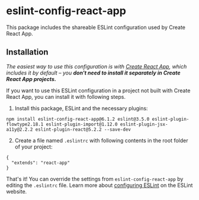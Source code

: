 # eslint-config-react-app

This package includes the shareable ESLint configuration used by Create React App.

## Installation

*The easiest way to use this configuration is with *[Create React App](https://github.com/facebookincubator/create-react-app)*, which includes it by default – you **don't need to install it separately in Create React App projects.***

If you want to use this ESLint configuration in a project not built with Create React App, you can install it with following steps.

1. Install this package, ESLint and the necessary plugins:
  ```
  npm install eslint-config-react-app@6.1.2 eslint@3.5.0 eslint-plugin-flowtype2.18.1 eslint-plugin-import@1.12.0 eslint-plugin-jsx-a11y@2.2.2 eslint-plugin-react@5.2.2 --save-dev
  ```
2. Create a file named `.eslintrc` with following contents in the root folder of your project:
  ```
  {
    "extends": "react-app"
  }
  ```
  That's it! You can override the settings from `eslint-config-react-app` by editing the `.eslintrc` file. Learn more about [configuring ESLint](http://eslint.org/docs/user-guide/configuring) on the ESLint website.
